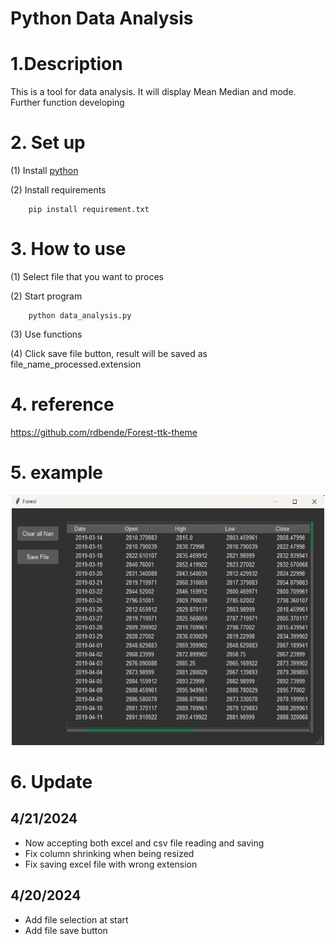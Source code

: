 # Python Data Analysis

# 1.Description

This is a tool for data analysis. It will display Mean Median and mode. Further function developing

# 2. Set up

(1) Install [python](https://www.python.org/)

(2) Install requirements

```
    pip install requirement.txt
```

# 3. How to use

(1) Select file that you want to proces

(2) Start program

```
    python data_analysis.py
```

(3) Use functions

(4) Click save file button, result will be saved as file_name_processed.extension

# 4. reference

https://github.com/rdbende/Forest-ttk-theme

# 5. example

<p align="center">
  <img src="Example.png" alt="Logo" width="500" height="400">
</p>

# 6. Update

## 4/21/2024

* Now accepting both excel and csv file reading and saving
* Fix column shrinking when being resized
* Fix saving excel file with wrong extension

## 4/20/2024

* Add file selection at start
* Add file save button
